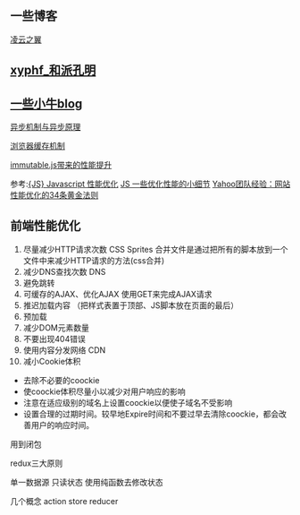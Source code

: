 

## 一些博客

[凌云之翼](http://www.cnblogs.com/liugang-vip/)


## [xyphf_和派孔明](https://blog.csdn.net/xyphf/article/details/79822462)


## [一些小牛blog](https://github.com/sunyongjian/blog)


[异步机制与异步原理](https://www.cnblogs.com/sameen/p/7922627.html)


[浏览器缓存机制](http://www.cnblogs.com/chenqf/p/6386163.html)


[immutable.js带来的性能提升](https://segmentfault.com/a/1190000007595271)



参考:[{JS} Javascript 性能优化](https://yj1028.me/article/%7BJS%7D%20Javascript%20%E6%80%A7%E8%83%BD%E4%BC%98%E5%8C%96.html?t=1508304605465)
[JS 一些优化性能的小细节](https://juejin.im/post/58fdcdc31b69e60058a29444)
[Yahoo团队经验：网站性能优化的34条黄金法则](http://www.ha97.com/2710.html)




## 前端性能优化

1. 尽量减少HTTP请求次数
  CSS Sprites
  合并文件是通过把所有的脚本放到一个文件中来减少HTTP请求的方法(css合并)
2. 减少DNS查找次数 DNS
3. 避免跳转
4. 可缓存的AJAX、优化AJAX
  使用GET来完成AJAX请求
5. 推迟加载内容 （把样式表置于顶部、JS脚本放在页面的最后）
5. 预加载 
6. 减少DOM元素数量
7. 不要出现404错误
8. 使用内容分发网络 CDN
9. 减小Cookie体积
  * 去除不必要的coockie
  * 使coockie体积尽量小以减少对用户响应的影响
  * 注意在适应级别的域名上设置coockie以便使子域名不受影响
  * 设置合理的过期时间。较早地Expire时间和不要过早去清除coockie，都会改善用户的响应时间。


用到闭包 


redux三大原则

  单一数据源
  只读状态
  使用纯函数去修改状态

几个概念
  action
  store
  reducer












